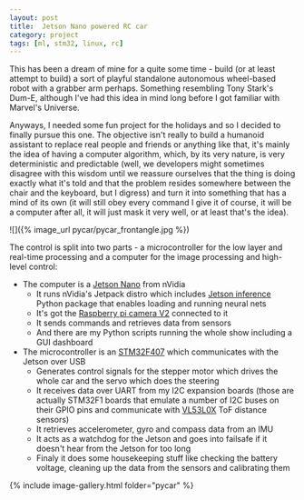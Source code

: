 ```yaml
---
layout: post
title:  Jetson Nano powered RC car
category: project
tags: [ml, stm32, linux, rc]
---
```



This has been a dream of mine for a quite some time - build (or at least attempt to build) a sort of playful standalone autonomous wheel-based robot with a grabber arm perhaps. Something resembling Tony Stark's Dum-E, although I've had this idea in mind long before I got familiar with Marvel's Universe. 

Anyways, I needed some fun project for the holidays and so I decided to finally pursue this one. The objective isn't really to build a humanoid assistant to replace real people and friends or anything like that, it's mainly the idea of having a computer algorithm, which, by its very nature, is very deterministic and predictable (well, we developers might sometimes disagree with this wisdom until we reassure ourselves that the thing is doing exactly what it's told and that the problem resides somewhere between the chair and the keyboard, but I digress) and turn it into something that has a mind of its own (it will still obey every command I give it of course, it will be a computer after all, it will just mask it very well, or at least that's the idea).

![]({% image_url pycar/pycar_frontangle.jpg %})

The control is split into two parts - a microcontroller for the low layer and real-time processing and a computer for the image processing and high-level control:
 * The computer is a [Jetson Nano](https://developer.nvidia.com/embedded/jetson-nano-developer-kit) from nVidia
	+ It runs nVidia's Jetpack distro which includes [Jetson inference](https://github.com/dusty-nv/jetson-inference) Python package that enables loading and running neural nets
	+ It's got the [Raspberry pi camera V2](https://www.raspberrypi.org/products/camera-module-v2/) connected to it
	+ It sends commands and retrieves data from sensors
	+ And there are my Python scripts running the whole show including a GUI dashboard
* The microcontroller is an [STM32F407](https://www.st.com/en/microcontrollers-microprocessors/stm32f407-417.html) which communicates with the Jetson over USB
	+ Generates control signals for the stepper motor which drives the whole car and the servo which does the steering
	+ It receives data over UART from my I2C expansion boards (those are actually STM32F1 boards that emulate a number of I2C buses on their GPIO pins and communicate with [VL53L0X](https://www.adafruit.com/product/3317) ToF distance sensors)
	+ It retrieves accelerometer, gyro and compass data from an IMU
	+ It acts as a watchdog for the Jetson and goes into failsafe if it doesn't hear from the Jetson for too long
	+ Finaly it does some housekeeping stuff like checking the battery voltage, cleaning up the data from the sensors and calibrating them


{% include image-gallery.html folder="pycar" %}
